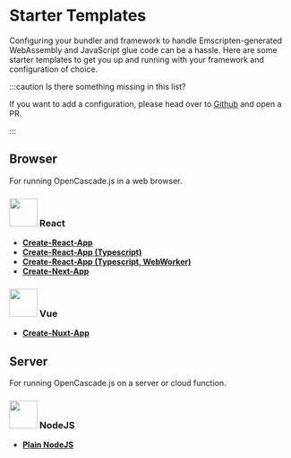 # Starter Templates

Configuring your bundler and framework to handle Emscripten-generated WebAssembly and JavaScript glue code can be a hassle. Here are some starter templates to get you up and running with your framework and configuration of choice.

:::caution Is there something missing in this list?

If you want to add a configuration, please head over to [Github](https://github.com/donalffons/opencascade.js) and open a PR.

:::

## Browser

For running OpenCascade.js in a web browser.

### <img src="/img/logos/react.svg" width="50" height="50" /> React

* [**Create-React-App**](/download-starter-templates/ocjs-create-react-app-5.zip)
* [**Create-React-App (Typescript)**](/download-starter-templates/ocjs-create-react-app-typescript.zip)
* [**Create-React-App (Typescript, WebWorker)**](/download-starter-templates/ocjs-create-react-app-web-worker.zip)
* [**Create-Next-App**](/download-starter-templates/ocjs-create-next-app-12.zip)

### <img src="/img/logos/vue.svg" width="50" height="50" /> Vue

* [**Create-Nuxt-App**](/download-starter-templates/ocjs-create-nuxt-app.zip)

## Server

For running OpenCascade.js on a server or cloud function.

### <img src="/img/logos/node.svg" width="50" height="50" /> NodeJS

* [**Plain NodeJS**](/download-starter-templates/ocjs-node.zip)